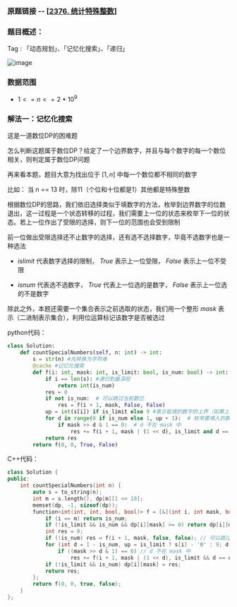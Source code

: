### 原题链接 -- [[2376. 统计特殊整数](https://leetcode.cn/problems/count-special-integers/)]

### 题目概述：
Tag : 「动态规划」、「记忆化搜索」、「递归」

![image](https://user-images.githubusercontent.com/99656524/196587993-b08bfd7d-468d-42f7-9b18-7daa53e2dbd0.png)

### 数据范围
* $1 <= n <= 2 * 10^9$

### 解法一：记忆化搜索
这是一道数位DP的困难题

怎么判断这题属于数位DP？给定了一个边界数字，并且与每个数字的每一个数位相关，则判定属于数位DP问题

再来看本题，题目大意为找出位于 $[1,n]$ 中每一个数位都不相同的数字

比如： 当 n == 13 时，除11（个位和十位都是1）其他都是特殊整数

根据数位DP的思路，我们依旧选择类似于填数字的方法，枚举到边界数字的位数退出，这一过程是一个状态转移的过程，我们需要上一位的状态来枚举下一位的状态。若上一位作出了受限的选择，则下一位的范围也会受到限制

前一位做出受限选择还不止数字的选择，还有选不选择数字，毕竟不选数字也是一种选法

* $islimit$ 代表数字选择的限制， $True$ 表示上一位受限， $False$ 表示上一位不受限

* $isnum$ 代表选不选数字， $True$ 代表上一位选的是数字， $False$ 表示上一位选的不是数字

除此之外，本题还需要一个集合表示之前选取的状态，我们用一个整形 $mask$ 表示（二进制表示集合），利用位运算标记该数字是否被选过

python代码：
```py
class Solution:
    def countSpecialNumbers(self, n: int) -> int:
        s = str(n) #先转换为字符串
        @cache #记忆化搜索
        def f(i: int, mask: int, is_limit: bool, is_num: bool) -> int: #mask用二进制表示集合，表示每一位是否填了数字（可有可无看情况）
            if i == len(s): #递归到最深层
                return int(is_num)
            res = 0
            if not is_num:  # 可以跳过当前数位
                res = f(i + 1, mask, False, False)
            up = int(s[i]) if is_limit else 9 #表示能填的数字的上界（如果上一位填的已经被限制，这一位的上界也是收限制的，如果没被限制上界则是9）
            for d in range(0 if is_num else 1, up + 1):  # 枚举要填入的数字 d（如果上一位填入过数字，则下界可以从0开始，没填过数字就必须从1开始）
                if mask >> d & 1 == 0:  # d 不在 mask 中
                    res += f(i + 1, mask | (1 << d), is_limit and d == up, True) #若d为上界（已经被限制），则下一位上界也受限制 
            return res
        return f(0, 0, True, False)
```

C++代码：
```cpp
class Solution {
public:
    int countSpecialNumbers(int n) {
        auto s = to_string(n);
        int m = s.length(), dp[m][1 << 10];
        memset(dp, -1, sizeof(dp));
        function<int(int, int, bool, bool)> f = [&](int i, int mask, bool is_limit, bool is_num) -> int {
            if (i == m) return is_num;
            if (!is_limit && is_num && dp[i][mask] >= 0) return dp[i][mask];
            int res = 0;
            if (!is_num) res = f(i + 1, mask, false, false); // 可以跳过当前数位
            for (int d = 1 - is_num, up = is_limit ? s[i] - '0' : 9; d <= up; ++d) // 枚举要填入的数字 d
                if ((mask >> d & 1) == 0) // d 不在 mask 中
                    res += f(i + 1, mask | (1 << d), is_limit && d == up, true);
            if (!is_limit && is_num) dp[i][mask] = res;
            return res;
        };
        return f(0, 0, true, false);
    }
};
```

